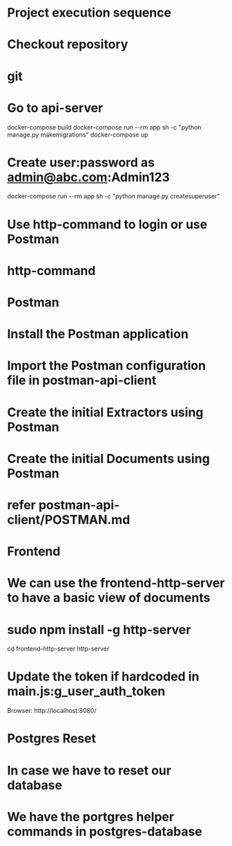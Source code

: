 # Project execution sequence
#

# Checkout repository
# git


# Go to api-server
docker-compose build
docker-compose run --rm app sh -c "python manage.py makemigrations"
docker-compose up

# Create user:password as  admin@abc.com:Admin123 
docker-compose run --rm app sh -c "python manage.py createsuperuser"

# Use http-command to login or use Postman

# http-command


# Postman
# Install the Postman application
# Import the Postman configuration file in postman-api-client
# Create the initial Extractors using Postman
# Create the initial Documents using Postman
# refer postman-api-client/POSTMAN.md

# Frontend
# We can use the frontend-http-server to have a basic view of documents
# sudo npm install -g http-server
cd frontend-http-server
http-server

# Update the token if hardcoded in main.js:g_user_auth_token
Browser: http://localhost:8080/

# Postgres Reset
# In case we have to reset our database 
# We have the portgres helper commands in postgres-database
